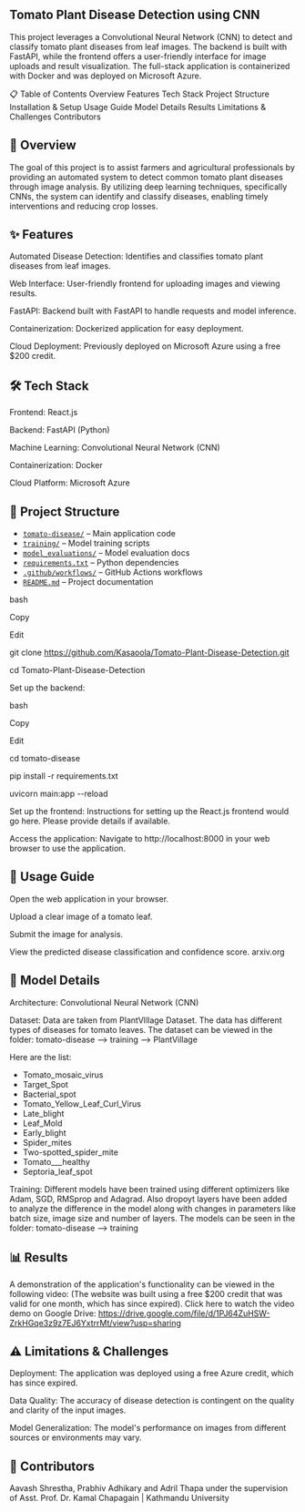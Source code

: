 ## Tomato Plant Disease Detection using CNN ##
This project leverages a Convolutional Neural Network (CNN) to detect and classify tomato plant diseases from leaf images. The backend is built with FastAPI, while the frontend offers a user-friendly interface for image uploads and result visualization. The full-stack application is containerized with Docker and was deployed on Microsoft Azure.

📋 Table of Contents
Overview
Features
Tech Stack
Project Structure
Installation & Setup
Usage Guide
Model Details
Results
Limitations & Challenges
Contributors

## 📖 Overview ##
The goal of this project is to assist farmers and agricultural professionals by providing an automated system to detect common tomato plant diseases through image analysis. By utilizing deep learning techniques, specifically CNNs, the system can identify and classify diseases, enabling timely interventions and reducing crop losses.

## ✨ Features ##
Automated Disease Detection: Identifies and classifies tomato plant diseases from leaf images.

Web Interface: User-friendly frontend for uploading images and viewing results.

FastAPI: Backend built with FastAPI to handle requests and model inference.

Containerization: Dockerized application for easy deployment.

Cloud Deployment: Previously deployed on Microsoft Azure using a free $200 credit.

## 🛠️ Tech Stack ##
Frontend: React.js

Backend: FastAPI (Python)

Machine Learning: Convolutional Neural Network (CNN)

Containerization: Docker

Cloud Platform: Microsoft Azure

## 📁 Project Structure ##

- [`tomato-disease/`](./tomato-disease) – Main application code
- [`training/`](./training) – Model training scripts
- [`model_evaluations/`](./model_evaluations) – Model evaluation docs
- [`requirements.txt`](./requirements.txt) – Python dependencies
- [`.github/workflows/`](./.github/workflows) – GitHub Actions workflows
- [`README.md`](./README.md) – Project documentation


bash

Copy

Edit

git clone https://github.com/Kasaoola/Tomato-Plant-Disease-Detection.git

cd Tomato-Plant-Disease-Detection

Set up the backend:

bash

Copy

Edit

cd tomato-disease

pip install -r requirements.txt

uvicorn main:app --reload

Set up the frontend:
Instructions for setting up the React.js frontend would go here. Please provide details if available.

Access the application:
Navigate to http://localhost:8000 in your web browser to use the application.

## 🚀 Usage Guide ##
Open the web application in your browser.

Upload a clear image of a tomato leaf.

Submit the image for analysis.

View the predicted disease classification and confidence score.
arxiv.org

## 🧠 Model Details ##
Architecture: Convolutional Neural Network (CNN)

Dataset: Data are taken from PlantVIllage Dataset. The data has different types of diseases for tomato leaves. The dataset can be viewed in the folder: tomato-disease --> training --> PlantVillage

Here are the list:

- Tomato_mosaic_virus  
- Target_Spot  
- Bacterial_spot  
- Tomato_Yellow_Leaf_Curl_Virus  
- Late_blight  
- Leaf_Mold  
- Early_blight  
- Spider_mites  
- Two-spotted_spider_mite  
- Tomato___healthy  
- Septoria_leaf_spot


Training: Different models have been trained using different optimizers like Adam, SGD, RMSprop and Adagrad. Also dropoyt layers have been added to analyze the difference in the model along with changes in parameters like batch size, image size and number of layers. The models can be seen in the folder: tomato-disease --> training

## 📊 Results ##
A demonstration of the application's functionality can be viewed in the following video:
(The website was built using a free $200 credit that was valid for one month, which has since expired).
Click here to watch the video demo on Google Drive: https://drive.google.com/file/d/1PJ64ZuHSW-ZrkHGqe3z9z7EJ6YxtrrMt/view?usp=sharing

## ⚠️ Limitations & Challenges ##
Deployment: The application was deployed using a free Azure credit, which has since expired.

Data Quality: The accuracy of disease detection is contingent on the quality and clarity of the input images.

Model Generalization: The model's performance on images from different sources or environments may vary.

## 👥 Contributors ##
Aavash Shrestha, Prabhiv Adhikary and Adril Thapa under the supervision of Asst. Prof. Dr. Kamal Chapagain | Kathmandu University





